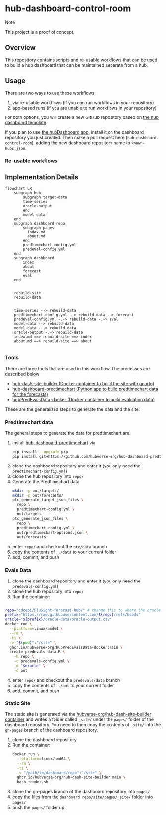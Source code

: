 # hub-dashboard-control-room

> [!NOTE]
>
> This project is a proof of concept.

## Overview

This repository contains scripts and re-usable workflows that can be used to
build a hub dashboard that can be maintained separate from a hub.

## Usage

There are two ways to use these workflows:

1. via re-usable workflows (if you can run workflows in your repository)
2. app-based runs (if you are unable to run workflows in your repository)

For both options, you will create a new GitHub repository based on [the hub dashboard
template](https://github.com/new?template_name=hub-dashboard-template&template_owner=hubverse-org).

If you plan to use [the hubDashboard
app](https://github.com/apps/hubdashboard/installations/new), install it on the dashboard repository you just created. Then make a pull request here (`hub-dashboard-control-room`), adding the new dashboard repository name to `known-hubs.json`.

### Re-usable workflows

## Implementation Details

```mermaid
flowchart LR
    subgraph hub
        subgraph target-data
        time-series
        oracle-output
        end
        model-data
    end
    subgraph dashboard-repo
        subgraph pages
          index.md
          about.md
        end
        predtimechart-config.yml
        predeval-config.yml
    end
    subgraph dashboard
        index
        about
        forecast
        eval
    end

    
    rebuild-site
    rebuild-data
    

    time-series --> rebuild-data
    predtimechart-config.yml --> rebuild-data --> forecast
    predeval-config.yml -.-> rebuild-data -.-> eval
    model-data --> rebuild-data
    model-data -.-> rebuild-data
    oracle-output -.-> rebuild-data
    index.md ==> rebuild-site ==> index
    about.md ==> rebuild-site ==> about
    
```

### Tools

There are three tools that are used in this workflow. The processes are described
below

 - [hub-dash-site-builder (Docker container to build the site with quarto)](https://github.com/hubverse-org/hub-dash-site-builder)
 - [hub-dashboard-predtimechart (Python app to build predtimechart data for the forecasts)](https://github.com/hubverse-org/hub-dashboard-predtimechart)
 - [hubPredEvalsData-docker (Docker container to build evaluation data)](https://github.com/hubverse-org/hubPredEvalsData-docker)

These are the generalized steps to generate the data and the site:

### Predtimechart data

The general steps to generate the data for predtimechart are:

1. install 
   [hub-dashboard-predtimechart](https://github.com/hubverse-org/hub-dashboard-predtimechart)
   via
   ```bash
   pip install --upgrade pip
   pip install git+https://github.com/hubverse-org/hub-dashboard-predtimechart
   ```
2. clone the dashboard repository and enter it (you only need the `predtimechart-config.yml`)
3. clone the hub repository into `repo/`
4. Generate the Predtimechart data
   ```bash
   mkdir -p out/targets/
   mkdir -p out/forecasts/
   ptc_generate_target_json_files \
     repo \
     predtimechart-config.yml \
     out/targets
   ptc_generate_json_files \
     repo \
     predtimechart-config.yml \
     out/predtimechart-options.json \
     out/forecasts
   ```
5. enter `repo/` and checkout the `ptc/data` branch
6. copy the contents of `../data` to your current folder
7. add, commit, and push

### Evals Data

1. clone the dashboard repository and enter it (you only need the `predevals-config.yml`)
2. clone the hub repository into `repo/`
3. Run the container:
  ```bash

  repo="cdcepi/FluSight-forecast-hub/" # change this to where the oracle data should be fetched from
  prefix="https://raw.githubusercontent.com/${repo}/refs/heads"
  oracle="${prefix}/oracle-data/oracle-output.csv"
  docker run \
    --platform=linux/amd64 \
    --rm \
    -ti \
    -v "$(pwd)":"/site" \
    ghcr.io/hubverse-org/hubPredEvalsData-docker:main \
    create-predevals-data.R \
      -h repo \
      -c predevals-config.yml \
      -d "$oracle" \
      -o out
  ```
4. enter `repo/` and checkout the `predevals/data` branch
5. copy the contents of `../out` to your current folder
6. add, commit, and push

### Static Site

The static site is generated via the [hubverse-org/hub-dash-site-builder
container](https://github.com/hubverse-org/hub-dash-site-builder/pkgs/container/hub-dash-site-builder)
and writes a folder called `_site/` under the `pages/` folder of the dashboard
repository. You need to then copy the contents of `_site/` into the `gh-pages`
branch of the dashboard repository. 


1. clone the dashboard repository
2. Run the container:
   ```bash
   docker run \
     --platform=linux/amd64 \
     --rm \
     -ti \
     -v "/path/to/dashboard/repo":"/site" \
     ghcr.io/hubverse-org/hub-dash-site-builder:main \
     bash render.sh
   ```
3. clone the gh-pages branch of the dashboard repository into `pages/`
4. copy the files from the `dashboard repo/site/pages/_site/` folder into `pages/`
5. push the `pages/` folder up. 

